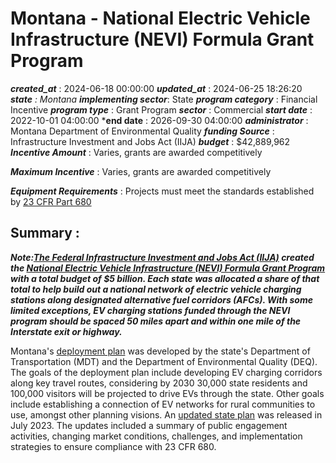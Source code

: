 # Montana - National Electric Vehicle Infrastructure (NEVI) Formula Grant Program 
 ***created_at*** : 2024-06-18 00:00:00 
 ***updated_at*** : 2024-06-25 18:26:20 
 ***state** : Montana 
 **implementing sector***: State 
 ***program category*** : Financial Incentive 
 ***program type*** : Grant Program 
 ***sector*** : Commercial 
 ***start date*** : 2022-10-01 04:00:00 
 ***end date** : 2026-09-30 04:00:00 
 ***administrator*** : Montana Department of Environmental Quality 
 ***funding Source*** : Infrastructure Investment and Jobs Act (IIJA) 
 ***budget*** : $42,889,962 
 ***Incentive Amount*** : Varies, grants are awarded competitively

 
 ***Maximum Incentive*** : Varies, grants are awarded competitively

 
 ***Equipment Requirements*** : Projects must meet the standards established by [23 CFR Part
680](https://www.govinfo.gov/content/pkg/FR-2023-02-28/pdf/2023-03500.pdf)

 
 ## Summary : 
 **_Note:[The Federal Infrastructure Investment and Jobs Act
(IIJA)](https://www.congress.gov/117/plaws/publ58/PLAW-117publ58.pdf#page=993)
created the [National Electric Vehicle Infrastructure (NEVI) Formula Grant
Program](https://www.fhwa.dot.gov/environment/nevi/) with a total budget of $5
billion. Each state was allocated a share of that total to help build out a
national network of electric vehicle charging stations along designated
alternative fuel corridors (AFCs). With some limited exceptions, EV charging
stations funded through the NEVI program should be spaced 50 miles apart and
within one mile of the Interstate exit or highway._**

Montana's [deployment
plan](https://deq.mt.gov/files/Energy/Transportation/MontanaElectricVehicleInfrastructureDeploymentPlan2022.pdf)
was developed by the state's Department of Transportation (MDT) and the
Department of Environmental Quality (DEQ). The goals of the deployment plan
include developing EV charging corridors along key travel routes, considering
by 2030 30,000 state residents and 100,000 visitors will be projected to drive
EVs through the state. Other goals include establishing a connection of EV
networks for rural communities to use, amongst other planning visions. An
[updated state
plan](https://deq.mt.gov/files/Energy/Transportation/2023_MT_NEVI_Plan_update_FINAL.pdf)
was released in July 2023. The updates included a summary of public engagement
activities, changing market conditions, challenges, and implementation
strategies to ensure compliance with 23 CFR 680.

 
 